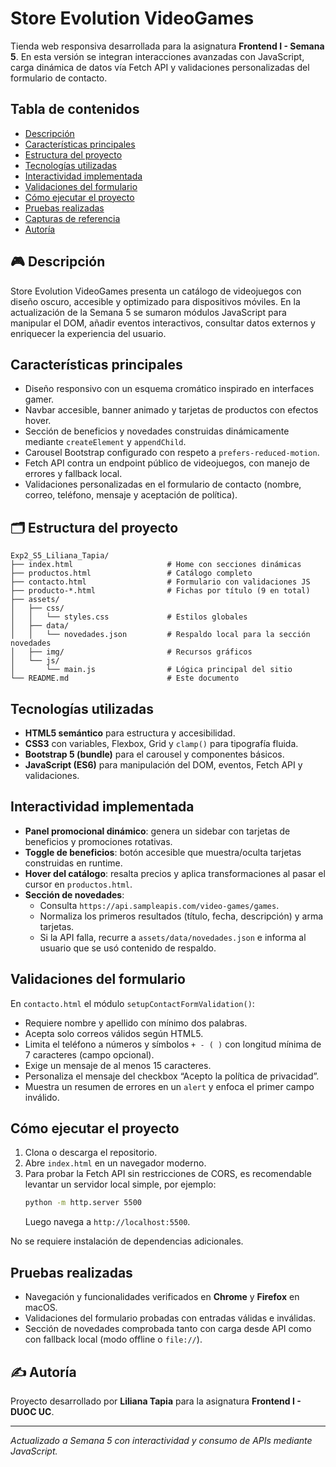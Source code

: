 # Store Evolution VideoGames

Tienda web responsiva desarrollada para la asignatura **Frontend I - Semana 5**. En esta versión se integran interacciones avanzadas con JavaScript, carga dinámica de datos vía Fetch API y validaciones personalizadas del formulario de contacto.

## Tabla de contenidos
- [Descripción](#-descripción)
- [Características principales](#-características-principales)
- [Estructura del proyecto](#-estructura-del-proyecto)
- [Tecnologías utilizadas](#-tecnologías-utilizadas)
- [Interactividad implementada](#-interactividad-implementada)
- [Validaciones del formulario](#-validaciones-del-formulario)
- [Cómo ejecutar el proyecto](#-cómo-ejecutar-el-proyecto)
- [Pruebas realizadas](#-pruebas-realizadas)
- [Capturas de referencia](#-capturas-de-referencia)
- [Autoría](#-autoría)

## 🎮 Descripción
Store Evolution VideoGames presenta un catálogo de videojuegos con diseño oscuro, accesible y optimizado para dispositivos móviles. En la actualización de la Semana 5 se sumaron módulos JavaScript para manipular el DOM, añadir eventos interactivos, consultar datos externos y enriquecer la experiencia del usuario.

## Características principales
- Diseño responsivo con un esquema cromático inspirado en interfaces gamer.
- Navbar accesible, banner animado y tarjetas de productos con efectos hover.
- Sección de beneficios y novedades construidas dinámicamente mediante `createElement` y `appendChild`.
- Carousel Bootstrap configurado con respeto a `prefers-reduced-motion`.
- Fetch API contra un endpoint público de videojuegos, con manejo de errores y fallback local.
- Validaciones personalizadas en el formulario de contacto (nombre, correo, teléfono, mensaje y aceptación de política).

## 🗂️ Estructura del proyecto
```
Exp2_S5_Liliana_Tapia/
├── index.html                     # Home con secciones dinámicas
├── productos.html                 # Catálogo completo
├── contacto.html                  # Formulario con validaciones JS
├── producto-*.html                # Fichas por título (9 en total)
├── assets/
│   ├── css/
│   │   └── styles.css             # Estilos globales
│   ├── data/
│   │   └── novedades.json         # Respaldo local para la sección novedades
│   ├── img/                       # Recursos gráficos
│   └── js/
│       └── main.js                # Lógica principal del sitio
└── README.md                      # Este documento
```

## Tecnologías utilizadas
- **HTML5 semántico** para estructura y accesibilidad.
- **CSS3** con variables, Flexbox, Grid y `clamp()` para tipografía fluida.
- **Bootstrap 5 (bundle)** para el carousel y componentes básicos.
- **JavaScript (ES6)** para manipulación del DOM, eventos, Fetch API y validaciones.

##  Interactividad implementada
- **Panel promocional dinámico**: genera un sidebar con tarjetas de beneficios y promociones rotativas.
- **Toggle de beneficios**: botón accesible que muestra/oculta tarjetas construidas en runtime.
- **Hover del catálogo**: resalta precios y aplica transformaciones al pasar el cursor en `productos.html`.
- **Sección de novedades**:
  - Consulta `https://api.sampleapis.com/video-games/games`.
  - Normaliza los primeros resultados (título, fecha, descripción) y arma tarjetas.
  - Si la API falla, recurre a `assets/data/novedades.json` e informa al usuario que se usó contenido de respaldo.

## Validaciones del formulario
En `contacto.html` el módulo `setupContactFormValidation()`:
- Requiere nombre y apellido con mínimo dos palabras.
- Acepta solo correos válidos según HTML5.
- Limita el teléfono a números y símbolos `+ - ( )` con longitud mínima de 7 caracteres (campo opcional).
- Exige un mensaje de al menos 15 caracteres.
- Personaliza el mensaje del checkbox “Acepto la política de privacidad”.
- Muestra un resumen de errores en un `alert` y enfoca el primer campo inválido.

##  Cómo ejecutar el proyecto
1. Clona o descarga el repositorio.
2. Abre `index.html` en un navegador moderno.
3. Para probar la Fetch API sin restricciones de CORS, es recomendable levantar un servidor local simple, por ejemplo:
   ```bash
   python -m http.server 5500
   ```
   Luego navega a `http://localhost:5500`.

No se requiere instalación de dependencias adicionales.

## Pruebas realizadas
- Navegación y funcionalidades verificados en **Chrome** y **Firefox** en macOS.
- Validaciones del formulario probadas con entradas válidas e inválidas.
- Sección de novedades comprobada tanto con carga desde API como con fallback local (modo offline o `file://`).

## ✍️ Autoría
Proyecto desarrollado por **Liliana Tapia** para la asignatura **Frontend I - DUOC UC**.

---
*Actualizado a Semana 5 con interactividad y consumo de APIs mediante JavaScript.*
